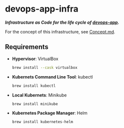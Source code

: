 # devops-app-infra

**_Infrastructure as Code for the life cycle of [devops-app](https://github.com/kelzenberg/devops-app)._**

For the concept of this infrastructure, see [Concept.md](./Concept.md).

## Requirements

- **Hypervisor**: VirtualBox
  ```sh
  brew install --cask virtualbox
  ```
- **Kubernets Command Line Tool**: kubectl
  ```sh
  brew install kubectl
  ```
- **Local Kubernets**: Minikube
  ```sh
  brew install minikube
  ```
- **Kubernetes Package Manager**: Helm
  ```sh
  brew install kubernetes-helm
  ```
